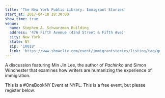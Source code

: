 ```yaml
---
title: 'The New York Public Library: Immigrant Stories'
start_at: 2017-04-18 18:30:00
show_time: true
venue:
  name: Stephen A. Schwarzman Building
  address: '476 Fifth Avenue (42nd Street & Fifth Ave)'
  city: New York
  state: NY
  zip: '10018'
  link: 'https://www.showclix.com/event/immigrantstories/listing/tag/guest'
---
```



A discussion featuring Min Jin Lee, the author of *Pachinko*&nbsp;and Simon Winchester that examines how writers are humanizing the experience of immigration.&nbsp;

This is a #OneBookNY Event at NYPL. This is a free event, but please register below.&nbsp;

&nbsp;